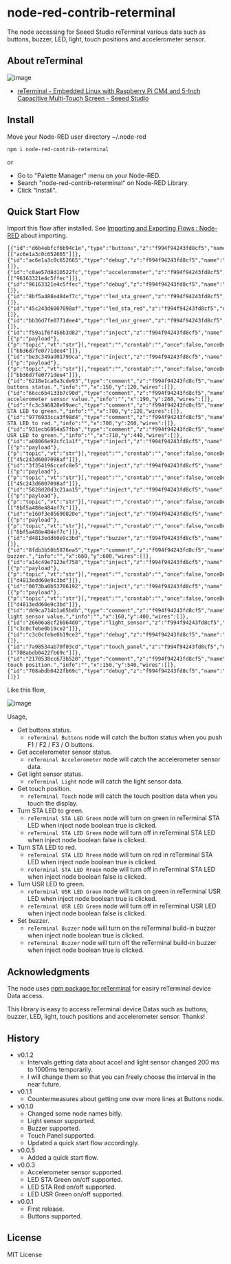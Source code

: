 # node-red-contrib-reterminal

The node accessing for Seeed Studio reTerminal various data such as buttons, buzzer, LED, light, touch positions and accelerometer sensor.

## About reTerminal

![image](https://i.gyazo.com/7bcdadd4dd22a150775a2890d9145ab7.jpg)

- [reTerminal \- Embedded Linux with Raspberry Pi CM4 and 5\-Inch Capacitive Multi\-Touch Screen \- Seeed Studio](https://www.seeedstudio.com/ReTerminal-with-CM4-p-4904.html)

## Install

Move your Node-RED user directory ~/.node-red

```
npm i node-red-contrib-reterminal
```

or

* Go to "Palette Manager" menu on your Node-RED.
* Search "node-red-contrib-reterminal" on Node-RED Library.
* Click "Install".

## Quick Start Flow

Import this flow after installed. See [Importing and Exporting Flows : Node\-RED](https://nodered.org/docs/user-guide/editor/workspace/import-export) about importing.


```
[{"id":"d6b4ebfcf6b94c1e","type":"buttons","z":"f994f94243fd8cf5","name":"","x":150,"y":160,"wires":[["ac6e1a3c0c652665"]]},{"id":"ac6e1a3c0c652665","type":"debug","z":"f994f94243fd8cf5","name":"","active":true,"tosidebar":true,"console":false,"tostatus":false,"complete":"false","statusVal":"","statusType":"auto","x":450,"y":160,"wires":[]},{"id":"c0ae57d8d10522fc","type":"accelerometer","z":"f994f94243fd8cf5","name":"","x":170,"y":300,"wires":[["96163321e4c5ffec"]]},{"id":"96163321e4c5ffec","type":"debug","z":"f994f94243fd8cf5","name":"","active":true,"tosidebar":true,"console":false,"tostatus":false,"complete":"false","statusVal":"","statusType":"auto","x":450,"y":300,"wires":[]},{"id":"8bf5a488e484ef7c","type":"led_sta_green","z":"f994f94243fd8cf5","name":"","x":900,"y":160,"wires":[]},{"id":"45c243d6007098af","type":"led_sta_red","z":"f994f94243fd8cf5","name":"","x":890,"y":300,"wires":[]},{"id":"bb36d7fe0771dee4","type":"led_usr_green","z":"f994f94243fd8cf5","name":"","x":900,"y":480,"wires":[]},{"id":"f59a1f6f456b3d82","type":"inject","z":"f994f94243fd8cf5","name":"","props":[{"p":"payload"},{"p":"topic","vt":"str"}],"repeat":"","crontab":"","once":false,"onceDelay":0.1,"topic":"","payload":"true","payloadType":"bool","x":670,"y":480,"wires":[["bb36d7fe0771dee4"]]},{"id":"be3c349ad01799ca","type":"inject","z":"f994f94243fd8cf5","name":"","props":[{"p":"payload"},{"p":"topic","vt":"str"}],"repeat":"","crontab":"","once":false,"onceDelay":0.1,"topic":"","payload":"false","payloadType":"bool","x":670,"y":520,"wires":[["bb36d7fe0771dee4"]]},{"id":"6218e1ca0a3cde93","type":"comment","z":"f994f94243fd8cf5","name":"Get buttons status.","info":"","x":150,"y":120,"wires":[]},{"id":"66cc6b4133b7c90d","type":"comment","z":"f994f94243fd8cf5","name":"Get accelerometer sensor value.","info":"","x":190,"y":260,"wires":[]},{"id":"fc3c346828e99aec","type":"comment","z":"f994f94243fd8cf5","name":"Turn STA LED to green.","info":"","x":700,"y":120,"wires":[]},{"id":"9776933cca3f98d4","type":"comment","z":"f994f94243fd8cf5","name":"Turn STA LED to red.","info":"","x":700,"y":260,"wires":[]},{"id":"931ecb6864a57fba","type":"comment","z":"f994f94243fd8cf5","name":"Turn USR LED to green.","info":"","x":710,"y":440,"wires":[]},{"id":"a08066e92cfc1a1f","type":"inject","z":"f994f94243fd8cf5","name":"","props":[{"p":"payload"},{"p":"topic","vt":"str"}],"repeat":"","crontab":"","once":false,"onceDelay":0.1,"topic":"","payload":"true","payloadType":"bool","x":670,"y":320,"wires":[["45c243d6007098af"]]},{"id":"3f354196ccefc8e5","type":"inject","z":"f994f94243fd8cf5","name":"","props":[{"p":"payload"},{"p":"topic","vt":"str"}],"repeat":"","crontab":"","once":false,"onceDelay":0.1,"topic":"","payload":"false","payloadType":"bool","x":670,"y":360,"wires":[["45c243d6007098af"]]},{"id":"5828d20d3c21aa15","type":"inject","z":"f994f94243fd8cf5","name":"","props":[{"p":"payload"},{"p":"topic","vt":"str"}],"repeat":"","crontab":"","once":false,"onceDelay":0.1,"topic":"","payload":"true","payloadType":"bool","x":670,"y":160,"wires":[["8bf5a488e484ef7c"]]},{"id":"e160f3e85690820e","type":"inject","z":"f994f94243fd8cf5","name":"","props":[{"p":"payload"},{"p":"topic","vt":"str"}],"repeat":"","crontab":"","once":false,"onceDelay":0.1,"topic":"","payload":"false","payloadType":"bool","x":670,"y":200,"wires":[["8bf5a488e484ef7c"]]},{"id":"d4813edd60e9c3bd","type":"buzzer","z":"f994f94243fd8cf5","name":"","x":870,"y":640,"wires":[]},{"id":"8fdb3b50b5876ea5","type":"comment","z":"f994f94243fd8cf5","name":"Set buzzer.","info":"","x":660,"y":600,"wires":[]},{"id":"a14c49e7123ef758","type":"inject","z":"f994f94243fd8cf5","name":"","props":[{"p":"payload"},{"p":"topic","vt":"str"}],"repeat":"","crontab":"","once":false,"onceDelay":0.1,"topic":"","payload":"true","payloadType":"bool","x":670,"y":640,"wires":[["d4813edd60e9c3bd"]]},{"id":"0073ba0b53706192","type":"inject","z":"f994f94243fd8cf5","name":"","props":[{"p":"payload"},{"p":"topic","vt":"str"}],"repeat":"","crontab":"","once":false,"onceDelay":0.1,"topic":"","payload":"false","payloadType":"bool","x":670,"y":680,"wires":[["d4813edd60e9c3bd"]]},{"id":"dd9ca714b1a05bdb","type":"comment","z":"f994f94243fd8cf5","name":"Get light sensor value.","info":"","x":160,"y":400,"wires":[]},{"id":"26606a8cf26964d0","type":"light_sensor","z":"f994f94243fd8cf5","name":"","x":140,"y":440,"wires":[["c3c0cfebe0b19ce2"]]},{"id":"c3c0cfebe0b19ce2","type":"debug","z":"f994f94243fd8cf5","name":"","active":true,"tosidebar":true,"console":false,"tostatus":false,"complete":"false","statusVal":"","statusType":"auto","x":450,"y":440,"wires":[]},{"id":"7a98534ab70f03cd","type":"touch_panel","z":"f994f94243fd8cf5","name":"","x":140,"y":580,"wires":[["708abdb0422fb69c"]]},{"id":"2170538cc673b520","type":"comment","z":"f994f94243fd8cf5","name":"Get touch position.","info":"","x":150,"y":540,"wires":[]},{"id":"708abdb0422fb69c","type":"debug","z":"f994f94243fd8cf5","name":"","active":true,"tosidebar":true,"console":false,"tostatus":false,"complete":"false","statusVal":"","statusType":"auto","x":450,"y":580,"wires":[]}]
```

Like this flow,

![image](https://i.gyazo.com/226cec9b41be58cd4eac6e9641c7152b.png)

Usage,

- Get buttons status.
  - `reTerminal Buttons` node will catch the button status when you push F1 / F2 / F3 / O buttons.
- Get accelerometer sensor status.
  - `reTerminal Accelerometer` node will catch the accelerometer sensor data.
- Get light sensor status.
  - `reTerminal Light` node will catch the light sensor data.
- Get touch position.
  - `reTerminal Touch` node will catch the touch position data when you touch the display. 
- Turn STA LED to green.
  - `reTerminal STA LED Green` node will turn on green in reTerminal STA LED when inject node boolean true is clicked.
  - `reTerminal STA LED Green` node will turn off in reTerminal STA LED when inject node boolean false is clicked.
- Turn STA LED to red.
  - `reTerminal STA LED Rreen` node will turn on red in reTerminal STA LED when inject node boolean true is clicked.
  - `reTerminal STA LED Rreen` node will turn off in reTerminal STA LED when inject node boolean false is clicked.
- Turn USR LED to green.
  - `reTerminal USR LED Green` node will turn on green in reTerminal USR LED when inject node boolean true is clicked.
  - `reTerminal USR LED Green` node will turn off in reTerminal USR LED  when inject node boolean false is clicked.
- Set buzzer.
  - `reTerminal Buzzer` node will turn on the reTerminal build-in buzzer when inject node boolean true is clicked.
  - `reTerminal Buzzer` node will turn off the reTerminal build-in buzzer when inject node boolean true is clicked.

## Acknowledgments

The node uses [npm package for reTerminal](https://www.npmjs.com/package/npm-reterminal) for easiry reTerminal device Data access.

This library is easy to access reTerminal device Datas such as buttons, buzzer, LED, light, touch positions and accelerometer sensor. Thanks!

## History

- v0.1.2
  - Intervals getting data about accel and light sensor changed 200 ms to 1000ms temporarily.
  - I will change them so that you can freely choose the interval in the near future.
- v0.1.1
  - Countermeasures about getting one over more lines at Buttons node.
- v0.1.0
  - Changed some node names bitly.
  - Light sensor supported.
  - Buzzer supported.
  - Touch Panel supported.
  - Updated a quick start flow accordingly.
- v0.0.5
  - Added a quick start flow.
- v0.0.3
  - Accelerometer sensor supported.
  - LED STA Green on/off supported.
  - LED STA Red on/off supported.
  - LED USR Green on/off supported.
- v0.0.1
  - First release.
  - Buttons supported.

## License

MIT License